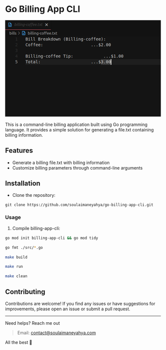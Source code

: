 # Go Billing App CLI

<img src="./imgs/2.png" alt="cli-img" />

This is a command-line billing application built using Go programming language. It provides a simple solution for generating a file.txt containing billing information.

## Features

- Generate a billing file.txt with billing information
- Customize billing parameters through command-line arguments

## Installation

- Clone the repository:

```shell
git clone https://github.com/soulaimaneyahya/go-billing-app-cli.git
```

### Usage

1. Compile billing-app-cli:

```sh
go mod init billing-app-cli && go mod tidy
```

```sh
go fmt ./src/*.go
```

```sh
make build
```

```sh
make run
```

```sh
make clean
```

## Contributing

Contributions are welcome! If you find any issues or have suggestions for improvements, please open an issue or submit a pull request.


----- 
Need helps? Reach me out

> Email: contact@soulaimaneyahya.com

All the best :beer:
